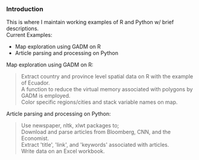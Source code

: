 ### Introduction  
This is where I maintain working examples of R and Python w/ brief descriptions.  
Current Examples:
+ Map exploration using GADM on R
+ Article parsing and processing on Python

Map exploration using GADM on R:  
>Extract country and province level spatial data on R with the example of Ecuador.   
A function to reduce the virtual memory associated with polygons by GADM is employed.  
Color specific regions/cities and stack variable names on map.  
  
Article parsing and processing on Python:    
>Use newspaper, nltk, xlwt packages to;    
Download and parse articles from Bloomberg, CNN, and the Economist.    
Extract 'title', 'link', and 'keywords' associated with articles.  
Write data on an Excel workbook. 
